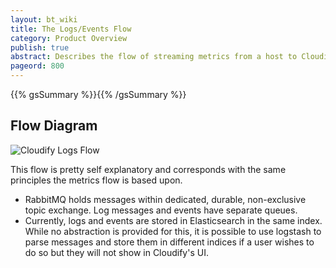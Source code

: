 ```yaml
---
layout: bt_wiki
title: The Logs/Events Flow
category: Product Overview
publish: true
abstract: Describes the flow of streaming metrics from a host to Cloudify's Management Environment
pageord: 800
---
```

{{% gsSummary %}}{{% /gsSummary %}}

## Flow Diagram

![Cloudify Logs Flow](images/architecture/cloudify_flow_logs.png)

This flow is pretty self explanatory and corresponds with the same principles the metrics flow is based upon.

* RabbitMQ holds messages within dedicated, durable, non-exclusive topic exchange. Log messages and events have separate queues.
* Currently, logs and events are stored in Elasticsearch in the same index. While no abstraction is provided for this, it is possible to use logstash to parse messages and store them in different indices if a user wishes to do so but they will not show in Cloudify's UI.